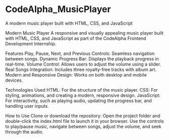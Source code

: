 # CodeAlpha_MusicPlayer
A modern music player built with HTML, CSS, and JavaScript

Modern Music Player
A responsive and visually appealing music player built with HTML, CSS, and JavaScript as part of the CodeAlpha Frontend Development Internship.

Features
Play, Pause, Next, and Previous Controls: Seamless navigation between songs.
Dynamic Progress Bar: Displays the playback progress in real-time.
Volume Control: Allows users to adjust the volume using a slider.
Real Songs Integration: Includes three royalty-free tracks with album art.
Modern and Responsive Design: Works on both desktop and mobile devices.

Technologies Used
HTML: For the structure of the music player.
CSS: For styling, animations, and creating a modern, responsive design.
JavaScript: For interactivity, such as playing audio, updating the progress bar, and handling user inputs.

How to Use
Clone or download the repository:
Open the project folder and double-click the index.html file to launch it in your browser.
Use the controls to play/pause music, navigate between songs, adjust the volume, and seek through the audio.
